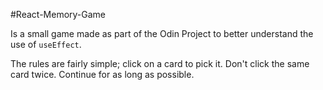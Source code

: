 #React-Memory-Game

Is a small game made as part of the Odin Project to better understand the use of `useEffect`.

The rules are fairly simple; click on a card to pick it. Don't click the same card twice. Continue for as long as possible.